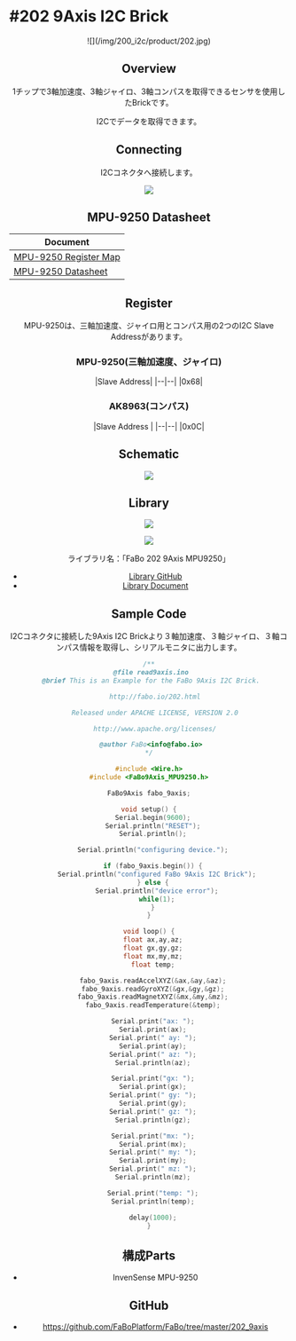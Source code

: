 # #202 9Axis I2C Brick

<center>![](/img/200_i2c/product/202.jpg)
<!--COLORME-->

## Overview
1チップで3軸加速度、3軸ジャイロ、3軸コンパスを取得できるセンサを使用したBrickです。

I2Cでデータを取得できます。

## Connecting
I2Cコネクタへ接続します。

![](/img/200_i2c/connect/202_9axis_connect.jpg)


## MPU-9250 Datasheet
| Document |
| -- |
| [MPU-9250 Register Map](http://43zrtwysvxb2gf29r5o0athu.wpengine.netdna-cdn.com/wp-content/uploads/2015/02/MPU-9250-Register-Map.pdf) |
| [MPU-9250 Datasheet](http://43zrtwysvxb2gf29r5o0athu.wpengine.netdna-cdn.com/wp-content/uploads/2015/02/MPU-9250-Datasheet.pdf) |

## Register
MPU-9250は、三軸加速度、ジャイロ用とコンパス用の2つのI2C Slave Addressがあります。

### MPU-9250(三軸加速度、ジャイロ)
|Slave Address|
|--|--|
|0x68|

### AK8963(コンパス)
|Slave Address |
|--|--|
|0x0C|

## Schematic
![](/img/200_i2c/schematic/202_9axis.png)

## Library


![](/img/common/install_lib.png)

![](/img/200_i2c/docs/202_9axis_docs_001.png)

  ライブラリ名：「FaBo 202 9Axis MPU9250」

- [Library GitHub](https://github.com/FaBoPlatform/FaBo9AXIS-MPU9250-Library)
- [Library Document](http://fabo.io/doxygen/FaBo9AXIS-MPU9250-Library/)

## Sample Code
I2Cコネクタに接続した9Axis I2C Brickより３軸加速度、３軸ジャイロ、３軸コンパス情報を取得し、シリアルモニタに出力します。

```c
/**
 @file read9axis.ino
 @brief This is an Example for the FaBo 9Axis I2C Brick.

   http://fabo.io/202.html

   Released under APACHE LICENSE, VERSION 2.0

   http://www.apache.org/licenses/

 @author FaBo<info@fabo.io>
*/

#include <Wire.h>
#include <FaBo9Axis_MPU9250.h>

FaBo9Axis fabo_9axis;

void setup() {
  Serial.begin(9600);
  Serial.println("RESET");
  Serial.println();

  Serial.println("configuring device.");

  if (fabo_9axis.begin()) {
    Serial.println("configured FaBo 9Axis I2C Brick");
  } else {
    Serial.println("device error");
    while(1);
  }
}

void loop() {
  float ax,ay,az;
  float gx,gy,gz;
  float mx,my,mz;
  float temp;

  fabo_9axis.readAccelXYZ(&ax,&ay,&az);
  fabo_9axis.readGyroXYZ(&gx,&gy,&gz);
  fabo_9axis.readMagnetXYZ(&mx,&my,&mz);
  fabo_9axis.readTemperature(&temp);

  Serial.print("ax: ");
  Serial.print(ax);
  Serial.print(" ay: ");
  Serial.print(ay);
  Serial.print(" az: ");
  Serial.println(az);

  Serial.print("gx: ");
  Serial.print(gx);
  Serial.print(" gy: ");
  Serial.print(gy);
  Serial.print(" gz: ");
  Serial.println(gz);

  Serial.print("mx: ");
  Serial.print(mx);
  Serial.print(" my: ");
  Serial.print(my);
  Serial.print(" mz: ");
  Serial.println(mz);

  Serial.print("temp: ");
  Serial.println(temp);

  delay(1000);
}
```

## 構成Parts
- InvenSense MPU-9250

## GitHub
- https://github.com/FaBoPlatform/FaBo/tree/master/202_9axis
